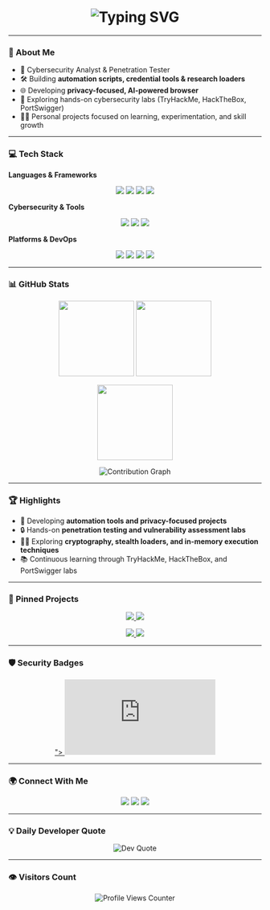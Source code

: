 <!-- Profile README -->

<h1 align="center"> 
  <img src="https://readme-typing-svg.herokuapp.com?font=Fira+Code&size=28&duration=3000&pause=1000&color=00F79D&center=true&vCenter=true&width=700&lines=Hi+👋,+I'm+Dada;Cybersecurity+Analyst;Penetration+Tester;Developer+of+Privacy+Tools;Automation+Scripts+Builder" alt="Typing SVG" />
</h1>

---

### 🎯 About Me
- 🔐 Cybersecurity Analyst & Penetration Tester  
- 🛠️ Building **automation scripts, credential tools & research loaders**  
- 🌐 Developing **privacy-focused, AI-powered browser**  
- 📖 Exploring hands-on cybersecurity labs (TryHackMe, HackTheBox, PortSwigger)  
- 🧑‍💻 Personal projects focused on learning, experimentation, and skill growth  

---

### 💻 Tech Stack

**Languages & Frameworks**  
<p align="center">
  <img src="https://img.shields.io/badge/Python-3776AB?style=for-the-badge&logo=python&logoColor=white" />
  <img src="https://img.shields.io/badge/C++-00599C?style=for-the-badge&logo=cplusplus&logoColor=white" />
  <img src="https://img.shields.io/badge/Rust-000000?style=for-the-badge&logo=rust&logoColor=white" />
  <img src="https://img.shields.io/badge/JavaScript-F7DF1E?style=for-the-badge&logo=javascript&logoColor=black" />
</p>

**Cybersecurity & Tools**  
<p align="center">
  <img src="https://img.shields.io/badge/Burp%20Suite-FF6F00?style=for-the-badge&logo=burpsuite&logoColor=white" />
  <img src="https://img.shields.io/badge/Wireshark-1679A7?style=for-the-badge&logo=wireshark&logoColor=white" />
  <img src="https://img.shields.io/badge/Metasploit-2E8B57?style=for-the-badge&logo=metasploit&logoColor=white" />
</p>

**Platforms & DevOps**  
<p align="center">
  <img src="https://img.shields.io/badge/AWS-232F3E?style=for-the-badge&logo=amazonaws&logoColor=white" />
  <img src="https://img.shields.io/badge/Linux-FCC624?style=for-the-badge&logo=linux&logoColor=black" />
  <img src="https://img.shields.io/badge/Docker-2496ED?style=for-the-badge&logo=docker&logoColor=white" />
  <img src="https://img.shields.io/badge/Git-F05032?style=for-the-badge&logo=git&logoColor=white" />
</p>

---

### 📊 GitHub Stats

<p align="center">
  <img src="https://github-readme-stats.vercel.app/api?username=M41N-CH4R4C73R&show_icons=true&theme=tokyonight" height="150"/>
  <img src="https://streak-stats.demolab.com?user=M41N-CH4R4C73R&theme=tokyonight&hide_border=false" height="150"/>
</p>

<p align="center">
  <img src="https://github-readme-stats.vercel.app/api/top-langs/?username=M41N-CH4R4C73R&layout=compact&theme=tokyonight" height="150"/>
</p>

<p align="center">
  <img src="https://github-readme-activity-graph.vercel.app/graph?username=M41N-CH4R4C73R&theme=tokyo-night" alt="Contribution Graph"/>
</p>

---

### 🏆 Highlights
- 🚀 Developing **automation tools and privacy-focused projects**  
- 🔒 Hands-on **penetration testing and vulnerability assessment labs**  
- 🧑‍💻 Exploring **cryptography, stealth loaders, and in-memory execution techniques**  
- 📚 Continuous learning through TryHackMe, HackTheBox, and PortSwigger labs  

---

### 📌 Pinned Projects

<p align="center">
  <a href="https://github.com/M41N-CH4R4C73R/credential-hunter">
    <img src="https://github-readme-stats.vercel.app/api/pin/?username=M41N-CH4R4C73R&repo=credential-hunter&theme=tokyonight" />
  </a>
  <a href="https://github.com/M41N-CH4R4C73R/stealth-loader">
    <img src="https://github-readme-stats.vercel.app/api/pin/?username=M41N-CH4R4C73R&repo=stealth-loader&theme=tokyonight" />
  </a>
</p>

<p align="center">
  <a href="https://github.com/M41N-CH4R4C73R/ai-browser">
    <img src="https://github-readme-stats.vercel.app/api/pin/?username=M41N-CH4R4C73R&repo=ai-browser&theme=tokyonight" />
  </a>
  <a href="https://github.com/M41N-CH4R4C73R/ctf-labs">
    <img src="https://github-readme-stats.vercel.app/api/pin/?username=M41N-CH4R4C73R&repo=ctf-labs&theme=tokyonight" />
  </a>
</p>

---

### 🛡️ Security Badges

<p align="center">
  <a href="https://tryhackme.com/p/M41NxxCH4R4C73R<img width="450" height="46" alt="image" src="https://github.com/user-attachments/assets/6395b619-3189-4461-bfcc-a972c087026e" />
">
    <iframe src="https://tryhackme.com/api/v2/badges/public-profile?userPublicId=4203095" style='border:none;'></iframe>
  </a>
</p>

---

### 🌍 Connect With Me
<p align="center">
  <a href="https://www.linkedin.com/comm/mynetwork/discovery-see-all?usecase=PEOPLE_FOLLOWS&followMember=dada-lateef"><img src="https://img.shields.io/badge/LinkedIn-%230A66C2.svg?style=for-the-badge&logo=linkedin&logoColor=white"/></a>
  <a href="YOUR_TWITTER"><img src="https://img.shields.io/badge/Twitter-%23000000.svg?style=for-the-badge&logo=x&logoColor=white"/></a>
  <a href="dadalateef.com"><img src="https://img.shields.io/badge/Portfolio-%23FF4088.svg?style=for-the-badge&logo=google-chrome&logoColor=white"/></a>
</p>

---

### 💡 Daily Developer Quote
<p align="center">
  <img src="https://quotes-github-readme.vercel.app/api?type=horizontal&theme=radical" alt="Dev Quote"/>
</p>

---

### 👁️ Visitors Count
<p align="center">
  <img src="https://komarev.com/ghpvc/?username=M41N-CH4R4C73R&style=flat-square&color=00F79D" alt="Profile Views Counter"/>
</p>
